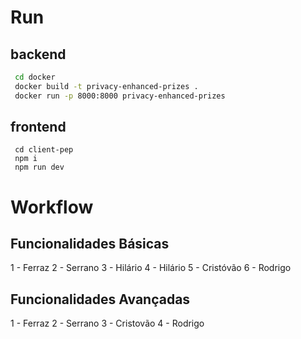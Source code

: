 # Run

## backend
```bash
 cd docker
 docker build -t privacy-enhanced-prizes . 
 docker run -p 8000:8000 privacy-enhanced-prizes 
```

## frontend
```
 cd client-pep
 npm i
 npm run dev
```

# Workflow

## Funcionalidades Básicas
1 - Ferraz
2 - Serrano
3 - Hilário
4 - Hilário
5 - Cristóvão
6 - Rodrigo

## Funcionalidades Avançadas
1 - Ferraz
2 - Serrano
3 - Cristovão
4 - Rodrigo